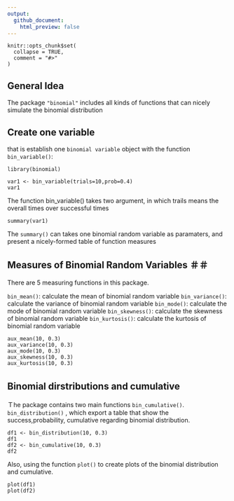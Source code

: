 ```yaml
---
output:
  github_document:
    html_preview: false
---
```


```{r, echo = FALSE, message = FALSE}
knitr::opts_chunk$set(
  collapse = TRUE,
  comment = "#>"
)
```



## General Idea ##
The package `"binomial"` includes all kinds of functions that can nicely simulate the binomial distribution

## Create one variable  ##

that is establish one `binomial variable` object with the function `bin_variable()`:

```{r setup}
library(binomial)
```

```{r}
var1 <- bin_variable(trials=10,prob=0.4)
var1
```
The function bin_variable() takes two argument, in which trails means the overall times over successful times

```{r}
summary(var1)
```
The `summary()` can takes one binomial random variable as paramaters, and present a nicely-formed table of function measures

## Measures of Binomial Random Variables ＃＃

There are 5 measuring functions in this package. 

 `bin_mean()`: calculate the mean of binomial random variable
 `bin_variance()`: calculate the variance of binomial random variable
 `bin_mode()`: calculate the mode of binomial random variable
 `bin_skewness()`: calculate the skewness of binomial random variable
 `bin_kurtosis()`: calculate the kurtosis of binomial random variable


```{r}
aux_mean(10, 0.3)
aux_variance(10, 0.3)
aux_mode(10, 0.3)
aux_skewness(10, 0.3)
aux_kurtosis(10, 0.3)
```


## Binomial dirstributions and cumulative　　


Ｔhe package contains two main functions `bin_cumulative()`. `bin_distribution()` , which export a table that show the success,probability, cumulative regarding binomial distribution.

```{r}
df1 <- bin_distribution(10, 0.3)
df1
df2 <- bin_cumulative(10, 0.3)
df2
```


Also, using the function `plot()` to create plots of the binomial distribution and cumulative.

```{r}
plot(df1)
plot(df2)
```